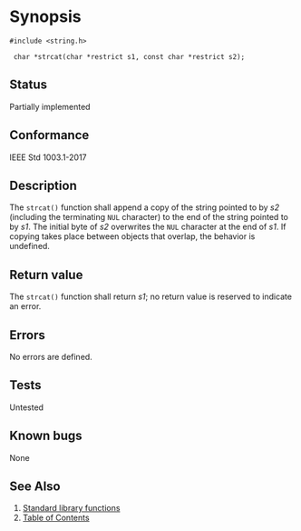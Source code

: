 # Synopsis 
`#include <string.h>`</br>

` char *strcat(char *restrict s1, const char *restrict s2);`</br>

## Status
Partially implemented
## Conformance
IEEE Std 1003.1-2017
## Description


The `strcat()` function shall append a copy of the string pointed to by _s2_ (including the terminating `NUL` character)
to the end of the string pointed to by _s1_. The initial byte of _s2_ overwrites the `NUL` character at the end of
_s1_. If copying takes place between objects that overlap, the behavior is undefined.


## Return value


The `strcat()` function shall return _s1_; no return value is reserved to indicate an error.


## Errors


No errors are defined.


## Tests

Untested

## Known bugs

None

## See Also 
1. [Standard library functions](../README.md)
2. [Table of Contents](../../../README.md)
